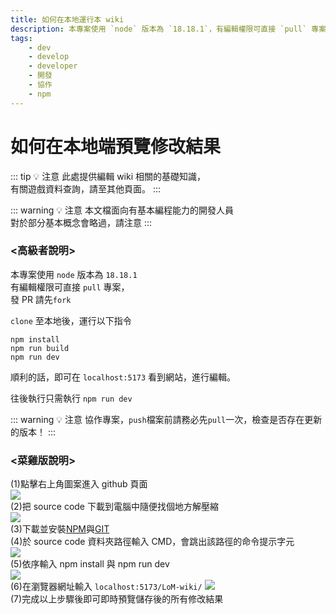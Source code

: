 ```yaml
---
title: 如何在本地運行本 wiki
description: 本專案使用 `node` 版本為 `18.18.1`，有編輯權限可直接 `pull` 專案`
tags:
    - dev
    - develop
    - developer
    - 開發
    - 協作
    - npm
---
```


# 如何在本地端預覽修改結果

::: tip 💡 注意
此處提供編輯 wiki 相關的基礎知識，  
有關遊戲資料查詢，請至其他頁面。
:::

::: warning 💡 注意
本文檔面向有基本編程能力的開發人員  
對於部分基本概念會略過，請注意
:::

### <高級者說明>

本專案使用 `node` 版本為 `18.18.1`  
有編輯權限可直接 `pull` 專案，  
發 PR 請先`fork`

`clone` 至本地後，運行以下指令

```
npm install
npm run build
npm run dev
```

順利的話，即可在 `localhost:5173` 看到網站，進行編輯。

往後執行只需執行 `npm run dev`

::: warning 💡 注意
協作專案，`push`檔案前請務必先`pull`一次，檢查是否存在更新的版本！
:::

### <菜雞版說明>

(1)點擊右上角圖案進入 github 頁面  
![](/images/develop/3-run-local/菜雞預覽教學01.webp)  
(2)把 source code 下載到電腦中隨便找個地方解壓縮  
![](/images/develop/3-run-local/菜雞預覽教學02.webp)  
(3)下載並安裝[NPM](https://nodejs.org/dist/v18.18.1/node-v18.18.1-x64.msi)與[GIT](https://git-scm.com/downloads)  
(4)於 source code 資料夾路徑輸入 CMD，會跳出該路徑的命令提示字元  
![](/images/develop/3-run-local/菜雞預覽教學03.webp)  
(5)依序輸入 npm install 與 npm run dev  
![](/images/develop/3-run-local/菜雞預覽教學04.webp)  
(6)在瀏覽器網址輸入 `localhost:5173/LoM-wiki/`
![](/images/develop/3-run-local/菜雞預覽教學05.webp)  
(7)完成以上步驟後即可即時預覽儲存後的所有修改結果
